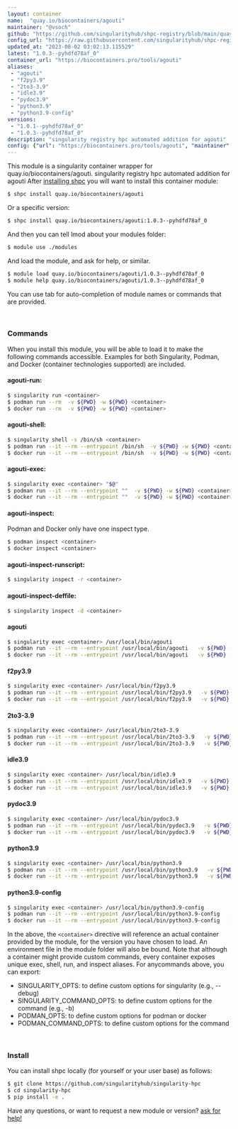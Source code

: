 ```yaml
---
layout: container
name:  "quay.io/biocontainers/agouti"
maintainer: "@vsoch"
github: "https://github.com/singularityhub/shpc-registry/blob/main/quay.io/biocontainers/agouti/container.yaml"
config_url: "https://raw.githubusercontent.com/singularityhub/shpc-registry/main/quay.io/biocontainers/agouti/container.yaml"
updated_at: "2023-08-02 03:02:13.115529"
latest: "1.0.3--pyhdfd78af_0"
container_url: "https://biocontainers.pro/tools/agouti"
aliases:
 - "agouti"
 - "f2py3.9"
 - "2to3-3.9"
 - "idle3.9"
 - "pydoc3.9"
 - "python3.9"
 - "python3.9-config"
versions:
 - "1.0.1--pyhdfd78af_0"
 - "1.0.3--pyhdfd78af_0"
description: "singularity registry hpc automated addition for agouti"
config: {"url": "https://biocontainers.pro/tools/agouti", "maintainer": "@vsoch", "description": "singularity registry hpc automated addition for agouti", "latest": {"1.0.3--pyhdfd78af_0": "sha256:67284886fff849a966d99381895cffcee718650c6d6494ffd4e4e72051be4ab9"}, "tags": {"1.0.1--pyhdfd78af_0": "sha256:036b3ce902d5f6748e9c25fee431fe505f58d3079cff67941184951c0eac655a", "1.0.3--pyhdfd78af_0": "sha256:67284886fff849a966d99381895cffcee718650c6d6494ffd4e4e72051be4ab9"}, "docker": "quay.io/biocontainers/agouti", "aliases": {"agouti": "/usr/local/bin/agouti", "f2py3.9": "/usr/local/bin/f2py3.9", "2to3-3.9": "/usr/local/bin/2to3-3.9", "idle3.9": "/usr/local/bin/idle3.9", "pydoc3.9": "/usr/local/bin/pydoc3.9", "python3.9": "/usr/local/bin/python3.9", "python3.9-config": "/usr/local/bin/python3.9-config"}}
---
```


This module is a singularity container wrapper for quay.io/biocontainers/agouti.
singularity registry hpc automated addition for agouti
After [installing shpc](#install) you will want to install this container module:


```bash
$ shpc install quay.io/biocontainers/agouti
```

Or a specific version:

```bash
$ shpc install quay.io/biocontainers/agouti:1.0.3--pyhdfd78af_0
```

And then you can tell lmod about your modules folder:

```bash
$ module use ./modules
```

And load the module, and ask for help, or similar.

```bash
$ module load quay.io/biocontainers/agouti/1.0.3--pyhdfd78af_0
$ module help quay.io/biocontainers/agouti/1.0.3--pyhdfd78af_0
```

You can use tab for auto-completion of module names or commands that are provided.

<br>

### Commands

When you install this module, you will be able to load it to make the following commands accessible.
Examples for both Singularity, Podman, and Docker (container technologies supported) are included.

#### agouti-run:

```bash
$ singularity run <container>
$ podman run --rm  -v ${PWD} -w ${PWD} <container>
$ docker run --rm  -v ${PWD} -w ${PWD} <container>
```

#### agouti-shell:

```bash
$ singularity shell -s /bin/sh <container>
$ podman run --it --rm --entrypoint /bin/sh  -v ${PWD} -w ${PWD} <container>
$ docker run --it --rm --entrypoint /bin/sh  -v ${PWD} -w ${PWD} <container>
```

#### agouti-exec:

```bash
$ singularity exec <container> "$@"
$ podman run --it --rm --entrypoint ""  -v ${PWD} -w ${PWD} <container> "$@"
$ docker run --it --rm --entrypoint ""  -v ${PWD} -w ${PWD} <container> "$@"
```

#### agouti-inspect:

Podman and Docker only have one inspect type.

```bash
$ podman inspect <container>
$ docker inspect <container>
```

#### agouti-inspect-runscript:

```bash
$ singularity inspect -r <container>
```

#### agouti-inspect-deffile:

```bash
$ singularity inspect -d <container>
```


#### agouti

```bash
$ singularity exec <container> /usr/local/bin/agouti
$ podman run --it --rm --entrypoint /usr/local/bin/agouti   -v ${PWD} -w ${PWD} <container> -c " $@"
$ docker run --it --rm --entrypoint /usr/local/bin/agouti   -v ${PWD} -w ${PWD} <container> -c " $@"
```


#### f2py3.9

```bash
$ singularity exec <container> /usr/local/bin/f2py3.9
$ podman run --it --rm --entrypoint /usr/local/bin/f2py3.9   -v ${PWD} -w ${PWD} <container> -c " $@"
$ docker run --it --rm --entrypoint /usr/local/bin/f2py3.9   -v ${PWD} -w ${PWD} <container> -c " $@"
```


#### 2to3-3.9

```bash
$ singularity exec <container> /usr/local/bin/2to3-3.9
$ podman run --it --rm --entrypoint /usr/local/bin/2to3-3.9   -v ${PWD} -w ${PWD} <container> -c " $@"
$ docker run --it --rm --entrypoint /usr/local/bin/2to3-3.9   -v ${PWD} -w ${PWD} <container> -c " $@"
```


#### idle3.9

```bash
$ singularity exec <container> /usr/local/bin/idle3.9
$ podman run --it --rm --entrypoint /usr/local/bin/idle3.9   -v ${PWD} -w ${PWD} <container> -c " $@"
$ docker run --it --rm --entrypoint /usr/local/bin/idle3.9   -v ${PWD} -w ${PWD} <container> -c " $@"
```


#### pydoc3.9

```bash
$ singularity exec <container> /usr/local/bin/pydoc3.9
$ podman run --it --rm --entrypoint /usr/local/bin/pydoc3.9   -v ${PWD} -w ${PWD} <container> -c " $@"
$ docker run --it --rm --entrypoint /usr/local/bin/pydoc3.9   -v ${PWD} -w ${PWD} <container> -c " $@"
```


#### python3.9

```bash
$ singularity exec <container> /usr/local/bin/python3.9
$ podman run --it --rm --entrypoint /usr/local/bin/python3.9   -v ${PWD} -w ${PWD} <container> -c " $@"
$ docker run --it --rm --entrypoint /usr/local/bin/python3.9   -v ${PWD} -w ${PWD} <container> -c " $@"
```


#### python3.9-config

```bash
$ singularity exec <container> /usr/local/bin/python3.9-config
$ podman run --it --rm --entrypoint /usr/local/bin/python3.9-config   -v ${PWD} -w ${PWD} <container> -c " $@"
$ docker run --it --rm --entrypoint /usr/local/bin/python3.9-config   -v ${PWD} -w ${PWD} <container> -c " $@"
```



In the above, the `<container>` directive will reference an actual container provided
by the module, for the version you have chosen to load. An environment file in the
module folder will also be bound. Note that although a container
might provide custom commands, every container exposes unique exec, shell, run, and
inspect aliases. For anycommands above, you can export:

 - SINGULARITY_OPTS: to define custom options for singularity (e.g., --debug)
 - SINGULARITY_COMMAND_OPTS: to define custom options for the command (e.g., -b)
 - PODMAN_OPTS: to define custom options for podman or docker
 - PODMAN_COMMAND_OPTS: to define custom options for the command

<br>

### Install

You can install shpc locally (for yourself or your user base) as follows:

```bash
$ git clone https://github.com/singularityhub/singularity-hpc
$ cd singularity-hpc
$ pip install -e .
```

Have any questions, or want to request a new module or version? [ask for help!](https://github.com/singularityhub/singularity-hpc/issues)